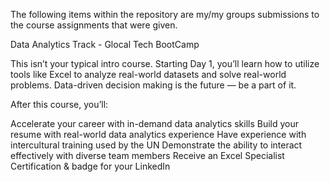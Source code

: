 The following items within the repository are my/my groups submissions to the course assignments that were given.

Data Analytics Track - Glocal Tech BootCamp

This isn’t your typical intro course. Starting Day 1, you’ll learn how to utilize tools like Excel to analyze real-world datasets and solve real-world problems. Data-driven decision making is the future — be a part of it.


After this course, you’ll:

Accelerate your career with in-demand data analytics skills
Build your resume with real-world data analytics experience
Have experience with intercultural training used by the UN 
Demonstrate the ability to interact effectively with diverse team members
Receive an Excel Specialist Certification & badge for your LinkedIn

